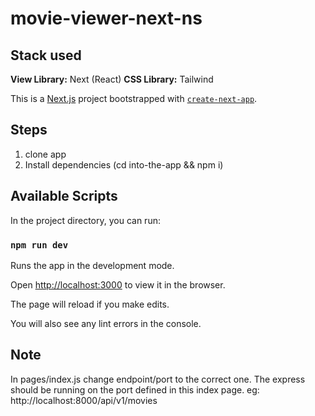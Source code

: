 
  
# movie-viewer-next-ns

## Stack used
**View Library:** Next (React)
**CSS Library:** Tailwind
  
This is a [Next.js](https://nextjs.org/) project bootstrapped with [`create-next-app`](https://github.com/vercel/next.js/tree/canary/packages/create-next-app).

## Steps
1. clone app
2. Install dependencies (cd into-the-app && npm i) 

## Available Scripts

  

In the project directory, you can run:

  

### `npm run dev`

  

Runs the app in the development mode.

Open [http://localhost:3000](http://localhost:3000) to view it in the browser.

  

The page will reload if you make edits.

You will also see any lint errors in the console.

 ## Note
 In pages/index.js change endpoint/port to the correct one. The express should be running on the port defined in this index page. eg: http://localhost:8000/api/v1/movies
  